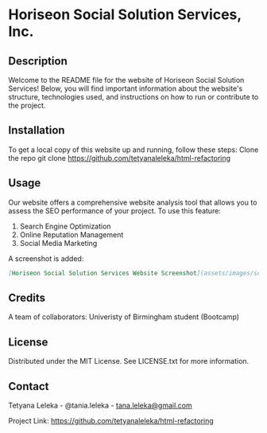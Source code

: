 # Horiseon Social Solution Services, Inc.

## Description 

Welcome to the README file for the website of Horiseon Social Solution Services! Below, you will find important information about the website's structure, technologies used, and instructions on how to run or contribute to the project.

## Installation

To get a local copy of this website up and running, follow these steps:
Clone the repo git clone https://github.com/tetyanaleleka/html-refactoring


## Usage 

Our website offers a comprehensive website analysis tool that allows you to assess the SEO performance of your project. To use this feature:

1. Search Engine Optimization
2. Online Reputation Management
3. Social Media Marketing

A screenshot is added:

```md
[Horiseon Social Solution Services Website Screenshot](assets/images/screenshot.png)
```


## Credits

A team of collaborators: Univeristy of Birmingham student (Bootcamp)

## License

Distributed under the MIT License. See LICENSE.txt for more information.

## Contact

Tetyana Leleka - @tania.leleka - tana.leleka@gmail.com

Project Link: https://github.com/tetyanaleleka/html-refactoring